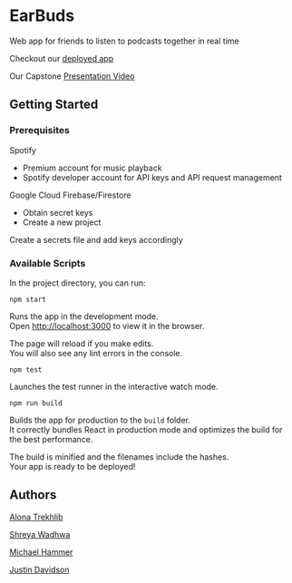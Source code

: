 # EarBuds
Web app for friends to listen to podcasts together in real time

Checkout our [deployed app](https://earbuds.web.app/)

Our Capstone [Presentation Video](https://www.youtube.com/watch?v=P83c1WjfAOk&list=PLx0iOsdUOUmnf7I22qeTz8ms5tPM14dgg&index=16)

## Getting Started

### Prerequisites
Spotify 
* Premium account for music playback
* Spotify developer account for API keys and API request management

Google Cloud Firebase/Firestore
* Obtain secret keys
* Create a new project

Create a secrets file and add keys accordingly

### Available Scripts

In the project directory, you can run:

 `npm start`

Runs the app in the development mode.<br />
Open [http://localhost:3000](http://localhost:3000) to view it in the browser.

The page will reload if you make edits.<br />
You will also see any lint errors in the console.

`npm test`

Launches the test runner in the interactive watch mode.<br />

`npm run build`

Builds the app for production to the `build` folder.<br />
It correctly bundles React in production mode and optimizes the build for the best performance.

The build is minified and the filenames include the hashes.<br />
Your app is ready to be deployed!

## Authors
[Alona Trekhlib](https://github.com/trekhleb123)

[Shreya Wadhwa](https://github.com/swadhwa369)

[Michael Hammer](https://github.com/mhammer708)

[Justin Davidson](https://github.com/JDavidson45)

